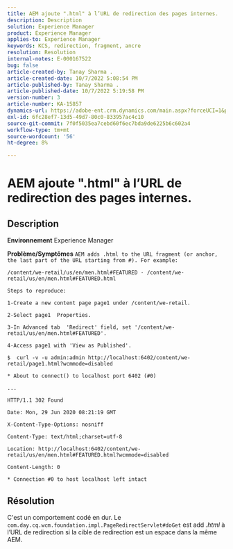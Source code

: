 ```yaml
---
title: AEM ajoute ".html" à l’URL de redirection des pages internes.
description: Description
solution: Experience Manager
product: Experience Manager
applies-to: Experience Manager
keywords: KCS, redirection, fragment, ancre
resolution: Resolution
internal-notes: E-000167522
bug: false
article-created-by: Tanay Sharma .
article-created-date: 10/7/2022 5:08:54 PM
article-published-by: Tanay Sharma .
article-published-date: 10/7/2022 5:19:58 PM
version-number: 3
article-number: KA-15857
dynamics-url: https://adobe-ent.crm.dynamics.com/main.aspx?forceUCI=1&pagetype=entityrecord&etn=knowledgearticle&id=fcc1d6b3-6246-ed11-bba2-0022480868ff
exl-id: 6fc28ef7-13d5-49d7-80c0-833957ac4c10
source-git-commit: 7f0f5035ea7cebd60f6ec7bda9de6225b6c602a4
workflow-type: tm+mt
source-wordcount: '56'
ht-degree: 8%

---
```


# AEM ajoute &quot;.html&quot; à l’URL de redirection des pages internes.

## Description


<b>Environnement</b>
Experience Manager

<b>Problème/Symptômes</b>
`AEM adds .html to the URL fragment (or anchor, the last part of the URL starting from #). For example:`


```
/content/we-retail/us/en/men.html#FEATURED - /content/we-retail/us/en/men.html#FEATURED.html

Steps to reproduce:
```



```
1-Create a new content page page1 under /content/we-retail.
```



```
2-Select page1  Properties.
```



```
3-In Advanced tab  'Redirect' field, set '/content/we-retail/us/en/men.html#FEATURED'.
```



```
4-Access page1 with 'View as Published'.
```



```
$  curl -v -u admin:admin http://localhost:6402/content/we-retail/page1.html?wcmmode=disabled
```



```
* About to connect() to localhost port 6402 (#0)
```



```
...
```



```
HTTP/1.1 302 Found
```



```
Date: Mon, 29 Jun 2020 08:21:19 GMT
```



```
X-Content-Type-Options: nosniff
```



```
Content-Type: text/html;charset=utf-8
```



```
Location: http://localhost:6402/content/we-retail/us/en/men.html#FEATURED.html?wcmmode=disabled
```



```
Content-Length: 0
```



```
* Connection #0 to host localhost left intact
```



## Résolution


C&#39;est un comportement codé en dur. Le `com.day.cq.wcm.foundation.impl.PageRedirectServlet#doGet` est add *.html* à l’URL de redirection si la cible de redirection est un espace dans la même AEM.
